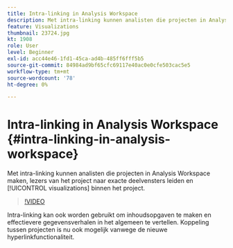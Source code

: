 ```yaml
---
title: Intra-linking in Analysis Workspace
description: Met intra-linking kunnen analisten die projecten in Analysis Workspace bouwen, lezers van het project naar exacte deelvensters en visualisaties binnen het project leiden.
feature: Visualizations
thumbnail: 23724.jpg
kt: 1908
role: User
level: Beginner
exl-id: acc44e46-1fd1-45ca-ad4b-485ff6fff5b5
source-git-commit: 84984ad9bf65cfc69117e40ac0e0cfe503cac5e5
workflow-type: tm+mt
source-wordcount: '78'
ht-degree: 0%

---
```


# Intra-linking in Analysis Workspace {#intra-linking-in-analysis-workspace}

Met intra-linking kunnen analisten die projecten in Analysis Workspace maken, lezers van het project naar exacte deelvensters leiden en [!UICONTROL visualizations] binnen het project.

>[!VIDEO](https://video.tv.adobe.com/v/23724/?quality=12&learn=on)

Intra-linking kan ook worden gebruikt om inhoudsopgaven te maken en effectievere gegevensverhalen in het algemeen te vertellen. Koppeling tussen projecten is nu ook mogelijk vanwege de nieuwe hyperlinkfunctionaliteit.
